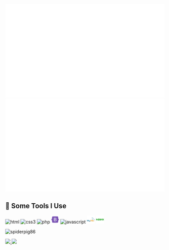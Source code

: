 ![](https://github.com/AnthonyPayan/AnthonyPayan/blob/master/generated/overview.svg)
![](https://github.com/AnthonyPayan/AnthonyPayan/blob/master/generated/languages.svg) 

<h2>🚀 Some Tools I Use</h2>
<p align="left">


<img src="https://img.shields.io/badge/HTML5-E34F26?style=for-the-badge&logo=html5&logoColor=white" alt="html"/>
<img src="https://img.shields.io/badge/CSS3-1572B6?style=for-the-badge&logo=css3&logoColor=white" alt="css3" />

<img src="https://img.shields.io/badge/PHP-777BB4?style=for-the-badge&logo=php&logoColor=white" alt="php"/>
  <img src="https://raw.githubusercontent.com/devicons/devicon/master/icons/bootstrap/bootstrap-plain.svg" alt="bootstrap" width="25" height="25" />
<img src="https://img.shields.io/badge/JavaScript-F7DF1E?style=for-the-badge&logo=javascript&logoColor=black" alt="javascript"/>
<img src="https://raw.githubusercontent.com/devicons/devicon/master/icons/mysql/mysql-original-wordmark.svg" alt="mysql" width="25" height="25" />
<img src="https://raw.githubusercontent.com/devicons/devicon/master/icons/nginx/nginx-original.svg" alt="nginx" width="25" height="25" />

</p>
<img src="https://github-readme-stats.vercel.app/api?username=AnthonyPayan&show_icons=true&count_private=true" alt="spiderpig86" />


<p>
<a href="https://github.com/AnthonyPayan">
  <img height="150em"  src="https://github-readme-stats.vercel.app/api?username=AnthonyPayan&show_icons=true&theme=tokyonight&include_all_commits=true&count_private=true&custom_title=My%20Github%20Statistics"/>
  <img height="150em"  src="https://github-readme-stats.vercel.app/api/top-langs/?username=AnthonyPayan&layout=compact&langs_count=8&theme=tokyonight&custom_title=My%20programming%20Langages"/>
</a>
</p>

